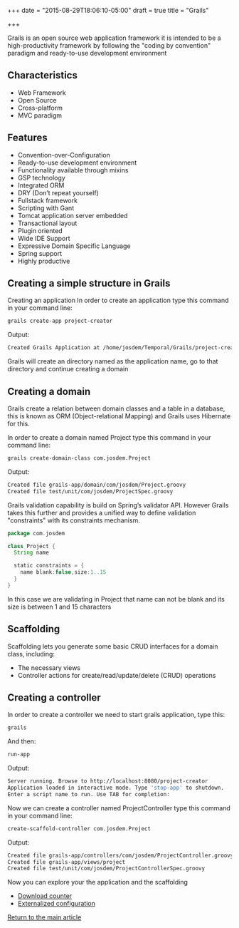 +++
date = "2015-08-29T18:06:10-05:00"
draft = true
title = "Grails"

+++

Grails is an open source web application framework it is intended to be a high-productivity framework by following the "coding by convention" paradigm and ready-to-use development environment

## Characteristics

* Web Framework
* Open Source
* Cross-platform
* MVC paradigm

## Features

* Convention-over-Configuration
* Ready-to-use development environment
* Functionality available through mixins
* GSP technology
* Integrated ORM
* DRY (Don’t repeat yourself)
* Fullstack framework
* Scripting with Gant
* Tomcat application server embedded
* Transactional layout
* Plugin oriented
* Wide IDE Support
* Expressive Domain Specific Language
* Spring support
* Highly productive

## Creating a simple structure in Grails
Creating an application
In order to create an application type this command in your command line:

```bash
grails create-app project-creator
```

Output:

```bash
Created Grails Application at /home/josdem/Temporal/Grails/project-creator
```

Grails will create an directory named as the application name, go to that directory and continue creating a domain

## Creating a domain
Grails create a relation between domain classes and a table in a database, this is known as ORM (Object-relational Mapping) and Grails uses Hibernate for this.

In order to create a domain named Project type this command in your command line:

```bash
grails create-domain-class com.josdem.Project
```

Output:

```bash
Created file grails-app/domain/com/josdem/Project.groovy
Created file test/unit/com/josdem/ProjectSpec.groovy
```

Grails validation capability is build on Spring’s validator API. However Grails takes this further and provides a unified way to define validation "constraints" with its constraints mechanism.

```groovy
package com.josdem

class Project {
  String name

  static constraints = {
    name blank:false,size:1..15
  }
}
```

In this case we are validating in Project that name can not be blank and its size is between 1 and 15 characters

## Scaffolding
Scaffolding lets you generate some basic CRUD interfaces for a domain class, including:

* The necessary views
* Controller actions for create/read/update/delete (CRUD) operations

## Creating a controller
In order to create a controller we need to start grails application, type this:

```bash
grails
```

And then:

```bash
run-app
```

Output:

```bash
Server running. Browse to http://localhost:8080/project-creator
Application loaded in interactive mode. Type 'stop-app' to shutdown.
Enter a script name to run. Use TAB for completion:
```

Now we can create a controller named ProjectController type this command in your command line:

```bash
create-scaffold-controller com.josdem.Project
```

Output:

```bash
Created file grails-app/controllers/com/josdem/ProjectController.groovy
Created file grails-app/views/project
Created file test/unit/com/josdem/ProjectControllerSpec.groovy
```

Now you can explore your the application and the scaffolding

* [Download counter](/techtalk/grails/operating_system_downloader_counter)
* [Externalized configuration](/techtalk/grails/grails_externalized_conf)

[Return to the main article](/techtalk/techtalks)
